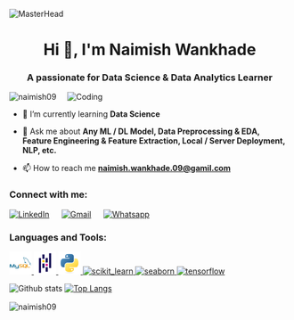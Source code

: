 

<!--
**Naimish09/Naimish09** is a ✨ _special_ ✨ repository because its `README.md` (this file) appears on your GitHub profile.

Here are some ideas to get you started:

- 🔭 I’m currently working on ...
- 🌱 I’m currently learning ...
- 👯 I’m looking to collaborate on ...
- 🤔 I’m looking for help with ...
- 💬 Ask me about ...
- 📫 How to reach me: ...
- 😄 Pronouns: ...
- ⚡ Fun fact: ...
-->

![MasterHead](https://user-images.githubusercontent.com/74038190/225813708-98b745f2-7d22-48cf-9150-083f1b00d6c9.gif)
<h1 align="center">Hi 👋, I'm Naimish Wankhade</h1>
<h3 align="center">A passionate for Data Science & Data Analytics Learner</h3>
<img align="right" alt="Coding" width="400" src="https://media1.giphy.com/media/v1.Y2lkPTc5MGI3NjExbzd0dzNubGl1NmFjeXN3aWlveXU2aWI5czQ4ZDI1aTJkMjVjdmhnZSZlcD12MV9pbnRlcm5hbF9naWZfYnlfaWQmY3Q9Zw/qgQUggAC3Pfv687qPC/giphy.gif">

<p align="left"> <img src="https://komarev.com/ghpvc/?username=naimish09&label=Profile%20views&color=0e75b6&style=flat" alt="naimish09" /> </p>

- 🌱 I’m currently learning **Data Science**

- 💬 Ask me about **Any ML / DL Model, Data Preprocessing & EDA, Feature Engineering & Feature Extraction, Local / Server Deployment, NLP, etc.**

- 📫 How to reach me **naimish.wankhade.09@gamil.com**

<h3 align="left">Connect with me:</h3>
<p align="left">
<a href="https://www.linkedin.com/in/naimish-wankhade-a31a20274/" target="_blank"><img alt="LinkedIn" width="25px" src="https://cdn-icons-png.flaticon.com/512/3536/3536505.png"></a> &emsp;
 <a href="naimish.wankhade.09@gmail.com" target="_blank"><img alt="Gmail" width="25px" src="https://cdn-icons-png.flaticon.com/512/5968/5968534.png"></a> &emsp;
<a href="https://api.whatsapp.com/send/?phone=%2B8412898840&text&type=phone_number&app_absent=0" target="_blank"><img alt="Whatsapp" width="25px" src="https://cdn-icons-png.flaticon.com/512/5968/5968841.png"></a>  
</p>

<h3 align="left">Languages and Tools:</h3>
<p align="left"> <a href="https://www.mysql.com/" target="_blank" rel="noreferrer"> <img src="https://raw.githubusercontent.com/devicons/devicon/master/icons/mysql/mysql-original-wordmark.svg" alt="mysql" width="40" height="40"/> </a> <a href="https://pandas.pydata.org/" target="_blank" rel="noreferrer"> <img src="https://raw.githubusercontent.com/devicons/devicon/2ae2a900d2f041da66e950e4d48052658d850630/icons/pandas/pandas-original.svg" alt="pandas" width="40" height="40"/> </a> <a href="https://www.python.org" target="_blank" rel="noreferrer"> <img src="https://raw.githubusercontent.com/devicons/devicon/master/icons/python/python-original.svg" alt="python" width="40" height="40"/> </a> <a href="https://scikit-learn.org/" target="_blank" rel="noreferrer"> <img src="https://upload.wikimedia.org/wikipedia/commons/0/05/Scikit_learn_logo_small.svg" alt="scikit_learn" width="40" height="40"/> </a> <a href="https://seaborn.pydata.org/" target="_blank" rel="noreferrer"> <img src="https://seaborn.pydata.org/_images/logo-mark-lightbg.svg" alt="seaborn" width="40" height="40"/> </a> <a href="https://www.tensorflow.org" target="_blank" rel="noreferrer"> <img src="https://www.vectorlogo.zone/logos/tensorflow/tensorflow-icon.svg" alt="tensorflow" width="40" height="40"/> </a> </p>

![Github stats](https://github-readme-stats.vercel.app/api?username=naimish09&theme=tokyonight&show_icons=true)
[![Top Langs](https://github-readme-stats.vercel.app/api/top-langs/?username=Naimish09&theme=tokyonight&show_icons=true)](https://github.com/Abhishek-Bhonde/github-readme-stats)


<p><img align="center" src="https://github-readme-streak-stats.herokuapp.com/?user=naimish09&theme=tokyonight&" alt="naimish09" /></p>
